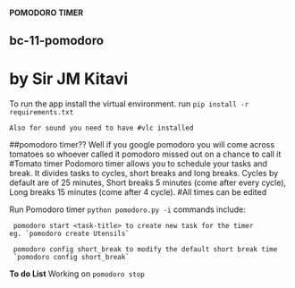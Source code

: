#### POMODORO TIMER
## bc-11-pomodoro
# by Sir JM Kitavi

To run the app install the virtual environment.
	run `pip install -r requirements.txt`

	Also for sound you need to have #vlc installed

##pomodoro timer??
Well if you google pomodoro you will come across tomatoes so whoever called it pomodoro missed out on a chance to call it #Tomato timer
Podomoro timer allows you to schedule your tasks and break. It divides tasks to cycles, short breaks and long breaks.
Cycles by default are of 25 minutes, Short breaks 5 minutes (come after every cycle), Long breaks 15 minutes (come after 4 cycle). #All times can be edited

Run Pomodoro timer `python pomodoro.py -i`
commands include:

     pomodoro start <task-title> to create new task for the timer 
    eg.	`pomodoro create Utensils` 
     
     pomodoro config short_break to modify the default short break time 
     `pomodoro config short_break`


__To do List__
	Working on `pomodoro stop`
